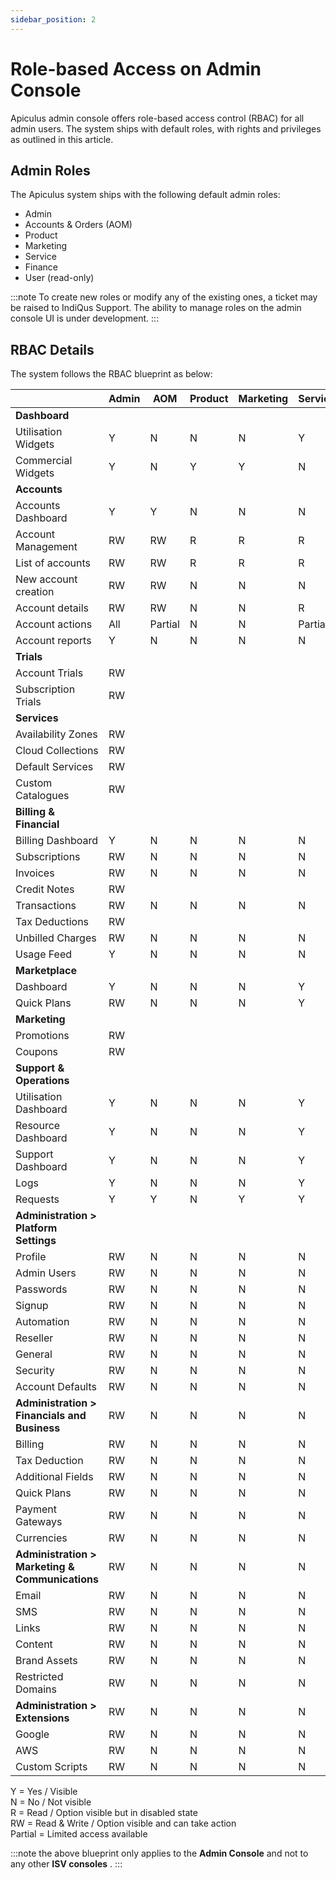 ```yaml
---
sidebar_position: 2
---
```

# Role-based Access on Admin Console

Apiculus admin console offers role-based access control (RBAC) for all admin users. The system ships with default roles, with rights and privileges as outlined in this article.

## Admin Roles

The Apiculus system ships with the following default admin roles:

- Admin
- Accounts & Orders (AOM)
- Product
- Marketing
- Service
- Finance
- User (read-only)

:::note
To create new roles or modify any of the existing ones, a ticket may be raised to IndiQus Support. The ability to manage roles on the admin console UI is under development.
:::

## RBAC Details

The system follows the RBAC blueprint as below:

||Admin|AOM|Product|Marketing|Service|Finance|User|
|---|---|---|---|---|---|---|---|
|**Dashboard**|   |   |   |   |   |   |   |
|Utilisation Widgets|Y|N|N|N|Y|N|Y|
|Commercial Widgets|Y|N|Y|Y|N|Y|Y|
|**Accounts**|   |   |   |   |   |   |   |
|Accounts Dashboard|Y|Y|N|N|N|N|Y|
|Account Management|RW|RW|R|R|R|R|R|
|List of accounts|RW|RW|R|R|R|R|R|
|New account creation|RW|RW|N|N|N|N|N|
|Account details|RW|RW|N|N|R|R|R|
|Account actions|All|Partial|N|N|Partial|Partial|N|
|Account reports|Y|N|N|N|N|Y|Y|
|**Trials**||||||||
|Account Trials|RW|||||||
|Subscription Trials|RW|||||||
|**Services**||||||||
|Availability Zones|RW|||||||
|Cloud Collections|RW|||||||
|Default Services|RW|||||||
|Custom Catalogues|RW|||||||
|**Billing & Financial**|   |   |   |   |   |   |   |
|Billing Dashboard|Y|N|N|N|N|Y|Y|
|Subscriptions|RW|N|N|N|N|RW|R|
|Invoices|RW|N|N|N|N|RW|R|
|Credit Notes|RW|||||||
|Transactions|RW|N|N|N|N|RW|R|
|Tax Deductions|RW|||||||
|Unbilled Charges|RW|N|N|N|N|RW|R|
|Usage Feed|Y|N|N|N|N|Y|Y|
|**Marketplace**|   |   |   |   |   |   |   |
|Dashboard|Y|N|N|N|Y|N|Y|
|Quick Plans|RW|N|N|N|Y|N|Y|
|**Marketing**|   |   |   |   |   |   |   |
|Promotions|RW|||||||
|Coupons|RW|||||||
|**Support & Operations**|   |   |   |   |   |   |   |
|Utilisation Dashboard|Y|N|N|N|Y|N|Y|
|Resource Dashboard|Y|N|N|N|Y|N|Y|
|Support Dashboard|Y|N|N|N|Y|N|Y|
|Logs|Y|N|N|N|Y|N|Y|
|Requests|Y|Y|N|Y|Y|N|Y|
|**Administration > Platform Settings**|   |   |   |   |   |   |   |
|Profile|RW|N|N|N|N|N|N|
|Admin Users|RW|N|N|N|N|N|N|
|Passwords|RW|N|N|N|N|N|N|
|Signup|RW|N|N|N|N|N|N|
|Automation|RW|N|N|N|N|N|N|
|Reseller|RW|N|N|N|N|N|N|
|General|RW|N|N|N|N|N|N|
|Security|RW|N|N|N|N|N|N|
|Account Defaults|RW|N|N|N|N|N|N|
|**Administration > Financials and Business**|RW|N|N|N|N|N|N|
|Billing|RW|N|N|N|N|N|N|
|Tax Deduction|RW|N|N|N|N|N|N|
|Additional Fields|RW|N|N|N|N|N|N|
|Quick Plans|RW|N|N|N|N|N|N|
|Payment Gateways|RW|N|N|N|N|N|N|
|Currencies|RW|N|N|N|N|N|N|
|**Administration > Marketing & Communications**|RW|N|N|N|N|N|N|
|Email|RW|N|N|N|N|N|N|
|SMS|RW|N|N|N|N|N|N|
|Links|RW|N|N|N|N|N|N|
|Content|RW|N|N|N|N|N|N|
|Brand Assets|RW|N|N|N|N|N|N|
|Restricted Domains|RW|N|N|N|N|N|N|
|**Administration > Extensions**|RW|N|N|N|N|N|N|
|Google|RW|N|N|N|N|N|N|
|AWS|RW|N|N|N|N|N|N|
|Custom Scripts|RW|N|N|N|N|N|N|

Y = Yes / Visible  
N = No / Not visible  
R = Read / Option visible but in disabled state  
RW = Read & Write / Option visible and can take action  
Partial = Limited access available  

:::note
the above blueprint only applies to the **Admin Console** and not to any other **ISV consoles** .
:::